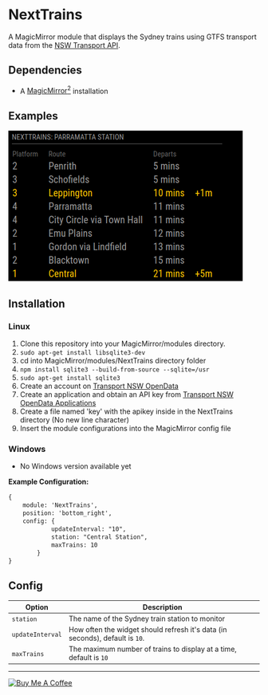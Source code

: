 # NextTrains
A MagicMirror module that displays the Sydney trains using GTFS transport data from the [NSW Transport API](https://opendata.transport.nsw.gov.au/).


## Dependencies
  * A [MagicMirror<sup>2</sup>](https://github.com/MichMich/MagicMirror) installation


## Examples
![name-of-you-image](/screenshots/screenshot1.png)


## Installation

### Linux 
  1. Clone this repository into your MagicMirror/modules directory.
  2. ```sudo apt-get install libsqlite3-dev```
  3. cd into MagicMirror/modules/NextTrains directory folder
  4. ```npm install sqlite3 --build-from-source --sqlite=/usr```
  5. ```sudo apt-get install sqlite3```
  6. Create an account on [Transport NSW OpenData](https://opendata.transport.nsw.gov.au/)
  7. Create an application and obtain an API key from [Transport NSW OpenData Applications](https://opendata.transport.nsw.gov.au/applications)
  8. Create a file named 'key' with the apikey inside in the NextTrains directory (No new line character)
  9. Insert the module configurations into the MagicMirror config file
  
### Windows
- No Windows version available yet
  
 **Example Configuration:**
```
{
	module: 'NextTrains',
	position: 'bottom_right',
	config: {
			updateInterval: "10",
			station: "Central Station",
			maxTrains: 10
		}
}
```

## Config
| **Option** | **Description** |
| --- | --- |
| `station` | The name of the Sydney train station to monitor |
| `updateInterval` | How often the widget should refresh it's data (in seconds), default is `10`. |
| `maxTrains` | The maximum number of trains to display at a time, default is `10` |

---

<a href="https://www.buymeacoffee.com/CptMeetKat" target="_blank"><img src="https://cdn.buymeacoffee.com/buttons/default-orange.png" alt="Buy Me A Coffee" height="41" width="174"></a>
